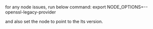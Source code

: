 for any node issues, run below command:
export NODE_OPTIONS=--openssl-legacy-provider 

and also set the node to point to the lts version.

